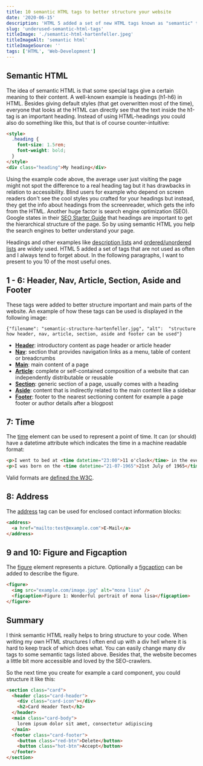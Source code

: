 ```yaml
---
title: 10 semantic HTML tags to better structure your website
date: '2020-06-15'
description: 'HTML 5 added a set of new HTML tags known as "semantic" tags to better structure websites. You should use them to avoid sinking in chaos with many levels of nested divs. They also have the benefit to make your website more accessible.'
slug: 'underused-semantic-html-tags'
titleImage: './semantic-html-hartenfeller.jpeg'
titleImageAlt: 'semantic html'
titleImageSource: ''
tags: ['HTML', 'Web-Development']
---
```


## Semantic HTML

The idea of semantic HTML is that some special tags give a certain meaning to their content. A well-known example is headings (h1-h6) in HTML. Besides giving default styles (that get overwritten most of the time), everyone that looks at the HTML can directly see that the text inside the h1-tag is an important heading. Instead of using HTML-headings you could also do something like this, but that is of course counter-intuitive:

```html
<style>
  .heading {
    font-size: 1.5rem;
    font-weight: bold;
  }
</style>
<div class="heading">My heading</div>
```

Using the example code above, the average user just visiting the page might not spot the difference to a real heading tag but it has drawbacks in relation to accessibility. Blind users for example who depend on screen readers don't see the cool styles you crafted for your headings but instead, they get the info about headings from the screenreader, which gets the info from the HTML. Another huge factor is search engine optimization (SEO). Google states in their [SEO Starter Guide](https://support.google.com/webmasters/answer/7451184) that headings are important to get the hierarchical structure of the page. So by using semantic HTML you help the search engines to better understand your page.

Headings and other examples like [description lists](https://developer.mozilla.org/en-US/docs/Web/HTML/Element/dl#examples) and [ordered/unordered lists](https://developer.mozilla.org/en-US/docs/Web/HTML/Element/li) are widely used. HTML 5 added a set of tags that are not used as often and I always tend to forget about. In the following paragraphs, I want to present to you 10 of the most useful ones.

## 1 - 6: Header, Nav, Article, Section, Aside and Footer

These tags were added to better structure important and main parts of the website. An example of how these tags can be used is displayed in the following image:

```img-name
{"filename": "semantic-structure-hartenfeller.jpg", "alt":  "structure how header, nav, article, section, aside and footer can be used"}
```

- **[Header](https://developer.mozilla.org/en-US/docs/Web/HTML/Element/header)**: introductory content as page header or article header
- **[Nav](https://developer.mozilla.org/en-US/docs/Web/HTML/Element/nav)**: section that provides navigation links as a menu, table of content or breadcrumbs
- **[Main](https://developer.mozilla.org/en-US/docs/Web/HTML/Element/main)**: main content of a page
- **[Article](https://developer.mozilla.org/en-US/docs/Web/HTML/Element/article)**: complete or self-contained composition of a website that can independently distributable or reusable
- **[Section](https://developer.mozilla.org/en-US/docs/Web/HTML/Element/section)**: generic section of a page, usually comes with a heading
- **[Aside](https://developer.mozilla.org/en-US/docs/Web/HTML/Element/aside)**: content that is indirectly related to the main content like a sidebar
- **[Footer](https://developer.mozilla.org/en-US/docs/Web/HTML/Element/footer)**: footer to the nearest sectioning content for example a page footer or author details after a blogpost

## 7: Time

The [time](https://developer.mozilla.org/en-US/docs/Web/HTML/Element/article) element can be used to represent a point of time. It can (or should) have a datetime attribute which indicates the time in a machine readable format:

```html
<p>I went to bed at <time datetime="23:00">11 o'clock</time> in the evening</p>
<p>I was born on the <time datetime="21-07-1965">21st July of 1965</time></p>
```

Valid formats are [defined the W3C](https://www.w3.org/TR/2014/REC-html5-20141028/infrastructure.html#dates-and-times).

## 8: Address

The [address](https://developer.mozilla.org/en-US/docs/Web/HTML/Element/address) tag can be used for enclosed contact information blocks:

```html
<address>
  <a href="mailto:test@example.com">E-Mail</a>
</address>
```

## 9 and 10: Figure and Figcaption

The [figure](https://developer.mozilla.org/en-US/docs/Web/HTML/Element/figure) element represents a picture. Optionally a [figcaption](https://developer.mozilla.org/en-US/docs/Web/HTML/Element/figcaption) can be added to describe the figure.

```html
<figure>
  <img src="example.com/image.jpg" alt="mona lisa" />
  <figcaption>Figure 1: Wonderful portrait of mona lisa</figcaption>
</figure>
```

## Summary

I think semantic HTML really helps to bring structure to your code. When writing my own HTML structures I often end up with a div hell where it is hard to keep track of which does what. You can easily change many div tags to some semantic tags listed above. Besides that, the website becomes a little bit more accessible and loved by the SEO-crawlers.

So the next time you create for example a card component, you could structure it like this:

```html
<section class="card">
  <header class="card-header">
    <div class="card-icon"></div>
    <h2>Card Header Text</h2>
  </header>
  <main class="card-body">
    lorem ipsum dolor sit amet, consectetur adipiscing
  </main>
  <footer class="card-footer">
    <button class="red-btn">Delete</button>
    <button class="hot-btn">Accept</button>
  </footer>
</section>
```
